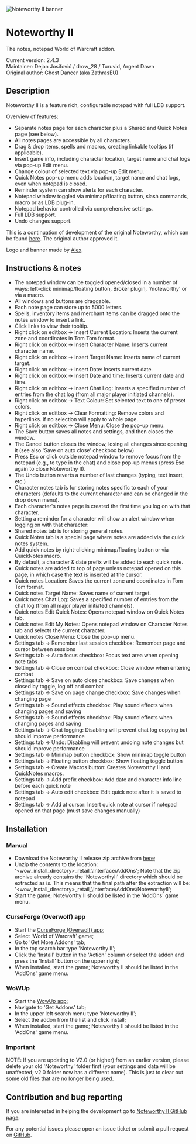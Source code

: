 ![Noteworthy II banner](https://raw.githubusercontent.com/28/NoteworthyII/master/doc/img/Banner.jpg)

# Noteworthy II

The notes, notepad World of Warcraft addon.

Current version: 2.4.3  
Maintainer: Dejan Josifović / drow_28 / Turuvid, Argent Dawn  
Original author: Ghost Dancer (aka ZathrasEU)

## Description

Noteworthy II is a feature rich, configurable notepad with full LDB support.

Overview of features:

* Separate notes page for each character plus a Shared and Quick Notes page (see below).
* All notes pages are accessible by all characters.
* Drag & drop items, spells and macros, creating linkable tooltips (if applicable).
* Insert game info, including character location, target name and chat logs via pop-up Edit menu.
* Change colour of selected text via pop-up Edit menu.
* Quick Notes pop-up menu adds location, target name and chat logs, even when notepad is closed.
* Reminder system can show alerts for each character.
* Notepad window toggled via minimap/floating button, slash commands, macro or as LDB plug-in.
* Notepad behavior controlled via comprehensive settings.
* Full LDB support.
* Undo changes support.

This is a continuation of development of the original Noteworthy, which can be found [here](https://www.curseforge.com/wow/addons/noteworthy).
The original author approved it.

Logo and banner made by [Alex](mailto:aleksandar.micic028@gmail.com).

## Instructions & notes

* The notepad window can be toggled opened/closed in a number of ways: left-click minimap/floating button, Broker plugin, '/noteworthy' or via a macro.
* All windows and buttons are draggable.
* Each note page can store up to 5000 letters.
* Spells, inventory items and merchant items can be dragged onto the notes window to insert a link.
* Click links to view their tooltip.
* Right click on editbox -&gt; Insert Current Location: Inserts the current zone and coordinates in Tom Tom format.
* Right click on editbox -&gt; Insert Character Name: Inserts current character name.
* Right click on editbox -&gt; Insert Target Name: Inserts name of current target.
* Right click on editbox -&gt; Insert Date: Inserts current date.
* Right click on editbox -&gt; Insert Date and time: Inserts current date and time.
* Right click on editbox -&gt; Insert Chat Log: Inserts a specified number of entries from the chat log (from all major player initiated channels).
* Right click on editbox -&gt; Text Colour: Set selected text to one of preset colors.
* Right click on editbox -&gt; Clear Formatting: Remove colors and hyperlinks. If no selection will apply to whole page.
* Right click on editbox -&gt; Close Menu: Close the pop-up menu.
* The Save button saves all notes and settings, and then closes the window.
* The Cancel button closes the window, losing all changes since opening it (see also 'Save on auto close' checkbox below)
* Press Esc or click outside notepad window to remove focus from the notepad (e.g., to type in the chat) and close pop-up menus (press Esc again to close Noteworthy II).
* The Undo button reverts a number of last changes (typing, text insert, etc.)
* Character notes tab is for storing notes specific to each of your characters (defaults to the current character and can be changed in the drop down menu).
* Each character's notes page is created the first time you log on with that character.
* Setting a reminder for a character will show an alert window when logging on with that character:
* Shared notes tab is for storing general notes.
* Quick Notes tab is a special page where notes are added via the quick notes system.
* Add quick notes by right-clicking minimap/floating button or via QuickNotes macro.
* By default, a character & date prefix will be added to each quick note.
* Quick notes are added to top of page unless notepad opened on this page, in which case the text is inserted at the cursor.
* Quick notes Location: Saves the current zone and coordinates in Tom Tom format.
* Quick notes Target Name: Saves name of current target.
* Quick notes Chat Log: Saves a specified number of entries from the chat log (from all major player initiated channels).
* Quick notes Edit Quick Notes: Opens notepad window on Quick Notes tab.
* Quick notes Edit My Notes: Opens notepad window on Character Notes tab and selects the current character.
* Quick notes Close Menu: Close the pop-up menu.
* Settings tab -&gt; Remember last session checkbox: Remember page and cursor between sessions
* Settings tab -&gt; Auto focus checkbox: Focus text area when opening note tabs
* Settings tab -&gt; Close on combat checkbox: Close window when entering combat
* Settings tab -&gt; Save on auto close checkbox: Save changes when closed by toggle, log off and combat
* Settings tab -&gt; Save on page change checkbox: Save changes when changing page
* Settings tab -&gt; Sound effects checkbox: Play sound effects when changing pages and saving
* Settings tab -&gt; Sound effects checkbox: Play sound effects when changing pages and saving
* Settings tab -&gt; Chat logging: Disabling will prevent chat log copying but should improve performance
* Settings tab -&gt; Undo: Disabling will prevent undoing note changes but should improve performance
* Settings tab -&gt; Minimap button checkbox: Show minimap toggle button
* Settings tab -&gt; Floating button checkbox: Show floating toggle button
* Settings tab -&gt; Create Macros button: Creates Noteworthy II and QuickNotes macros.
* Settings tab -&gt; Add prefix checkbox: Add date and character info line before each quick note
* Settings tab -&gt; Auto edit checkbox: Edit quick note after it is saved to notepad
* Settings tab -&gt; Add at cursor: Insert quick note at cursor if notepad opened on that page (must save changes manually)

## Installation


### Manual

* Download the Noteworthy II release zip archive from [here](https://github.com/28/NoteworthyII/releases);
* Unzip the contents to the location: '&lt;wow_install_directory&gt;\_retail_\Interface\AddOns\'; Note that the zip archive already contains the 'NoteworthyII' directory which should be extracted as is. This means that the final path after the extraction will be: '&lt;wow_install_directory&gt;\_retail_\Interface\AddOns\NoteworthyII';
* Start the game; Noteworthy II should be listed in the 'AddOns' game menu.

### CurseForge (Overwolf) app

* Start the [CurseForge (Overwolf) app](https://curseforge.overwolf.com);
* Select 'World of Warcraft' game;
* Go to 'Get More Addons' tab;
* In the top search bar type 'Noteworthy II';
* Click the 'Install' button in the 'Action' column or select the addon and press the 'Install' button on the upper right;
* When installed, start the game; Noteworthy II should be listed in the 'AddOns' game menu.

### WoWUp

* Start the [WowUp app](https://wowup.io);
* Navigate to 'Get Addons' tab;
* In the upper left search menu type 'Noteworthy II';
* Select the addon from the list and click install;
* When installed, start the game; Noteworthy II should be listed in the 'AddOns' game menu.

### Important

NOTE: If you are updating to V2.0 (or higher) from an earlier version, please
delete your old 'Noteworthy' folder first (your settings and data will be unaffected;
v2.0 folder now has a different name).
This is just to clear out some old files that are no longer being used.

## Contribution and bug reporting

If you are interested in helping the development go to [Noteworthy II GitHub page](https://github.com/28/NoteworthyII).

For any potential issues please open an issue ticket or submit a pull request on [GitHub](https://github.com/28/NoteworthyII).
